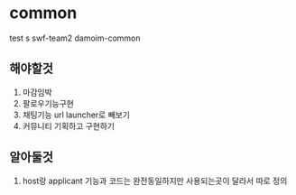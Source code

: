 # common

test s
swf-team2 damoim-common

## 해야할것
1. 마감임박
2. 팔로우기능구현
3. 채팅기능 url launcher로 빼보기
4. 커뮤니티 기획하고 구현하기

## 알아둘것
1. host랑 applicant 기능과 코드는 완전동일하지만 사용되는곳이 달라서 따로 정의

